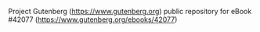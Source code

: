 Project Gutenberg (https://www.gutenberg.org) public repository for eBook #42077 (https://www.gutenberg.org/ebooks/42077)
